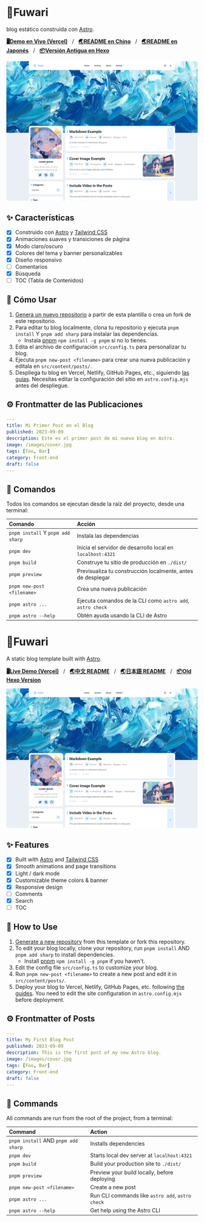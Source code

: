# 🍥Fuwari

blog estático construida con [Astro](https://astro.build).

[**🖥️Demo en Vivo (Vercel)**](https://fuwari.vercel.app)&nbsp;&nbsp;&nbsp;/&nbsp;&nbsp;&nbsp;[**🌏README en Chino**](https://github.com/saicaca/fuwari/blob/main/README.zh-CN.md)&nbsp;&nbsp;&nbsp;/&nbsp;&nbsp;&nbsp;[**🌏README en Japonés**](https://github.com/saicaca/fuwari/blob/main/README.ja-JP.md)&nbsp;&nbsp;&nbsp;/&nbsp;&nbsp;&nbsp;[**📦Versión Antigua en Hexo**](https://github.com/saicaca/hexo-theme-vivia)

![Imagen de Vista Previa](https://raw.githubusercontent.com/saicaca/resource/main/fuwari/home.png)

## ✨ Características

- [x] Construido con [Astro](https://astro.build) y [Tailwind CSS](https://tailwindcss.com)
- [x] Animaciones suaves y transiciones de página
- [x] Modo claro/oscuro
- [x] Colores del tema y banner personalizables
- [x] Diseño responsivo
- [ ] Comentarios
- [x] Búsqueda
- [ ] TOC (Tabla de Contenidos)

## 🚀 Cómo Usar

1. [Genera un nuevo repositorio](https://github.com/saicaca/fuwari/generate) a partir de esta plantilla o crea un fork de este repositorio.
2. Para editar tu blog localmente, clona tu repositorio y ejecuta `pnpm install` Y `pnpm add sharp` para instalar las dependencias.  
   - Instala [pnpm](https://pnpm.io) `npm install -g pnpm` si no lo tienes.
3. Edita el archivo de configuración `src/config.ts` para personalizar tu blog.
4. Ejecuta `pnpm new-post <filename>` para crear una nueva publicación y edítala en `src/content/posts/`.
5. Despliega tu blog en Vercel, Netlify, GitHub Pages, etc., siguiendo [las guías](https://docs.astro.build/en/guides/deploy/). Necesitas editar la configuración del sitio en `astro.config.mjs` antes del despliegue.

## ⚙️ Frontmatter de las Publicaciones

```yaml
---
title: Mi Primer Post en el Blog
published: 2023-09-09
description: Este es el primer post de mi nuevo blog en Astro.
image: /images/cover.jpg
tags: [Foo, Bar]
category: Front-end
draft: false
---
```

## 🧞 Comandos

Todos los comandos se ejecutan desde la raíz del proyecto, desde una terminal:

| Comando                              | Acción                                            |
|:------------------------------------ |:------------------------------------------------- |
| `pnpm install` Y `pnpm add sharp`    | Instala las dependencias                          |
| `pnpm dev`                           | Inicia el servidor de desarrollo local en `localhost:4321` |
| `pnpm build`                         | Construye tu sitio de producción en `./dist/`     |
| `pnpm preview`                       | Previsualiza tu construcción localmente, antes de desplegar |
| `pnpm new-post <filename>`           | Crea una nueva publicación                        |
| `pnpm astro ...`                     | Ejecuta comandos de la CLI como `astro add`, `astro check` |
| `pnpm astro --help`                  | Obtén ayuda usando la CLI de Astro                |

# 🍥Fuwari

A static blog template built with [Astro](https://astro.build).

[**🖥️Live Demo (Vercel)**](https://fuwari.vercel.app)&nbsp;&nbsp;&nbsp;/&nbsp;&nbsp;&nbsp;[**🌏中文 README**](https://github.com/saicaca/fuwari/blob/main/README.zh-CN.md)&nbsp;&nbsp;&nbsp;/&nbsp;&nbsp;&nbsp;[**🌏日本語 README**](https://github.com/saicaca/fuwari/blob/main/README.ja-JP.md)&nbsp;&nbsp;&nbsp;/&nbsp;&nbsp;&nbsp;[**📦Old Hexo Version**](https://github.com/saicaca/hexo-theme-vivia)

![Preview Image](https://raw.githubusercontent.com/saicaca/resource/main/fuwari/home.png)

## ✨ Features

- [x] Built with [Astro](https://astro.build) and [Tailwind CSS](https://tailwindcss.com)
- [x] Smooth animations and page transitions
- [x] Light / dark mode
- [x] Customizable theme colors & banner
- [x] Responsive design
- [ ] Comments
- [x] Search
- [ ] TOC

## 🚀 How to Use

1. [Generate a new repository](https://github.com/saicaca/fuwari/generate) from this template or fork this repository.
2. To edit your blog locally, clone your repository, run `pnpm install` AND `pnpm add sharp` to install dependencies.  
   - Install [pnpm](https://pnpm.io) `npm install -g pnpm` if you haven't.
3. Edit the config file `src/config.ts` to customize your blog.
4. Run `pnpm new-post <filename>` to create a new post and edit it in `src/content/posts/`.
5. Deploy your blog to Vercel, Netlify, GitHub Pages, etc. following [the guides](https://docs.astro.build/en/guides/deploy/). You need to edit the site configuration in `astro.config.mjs` before deployment. 

## ⚙️ Frontmatter of Posts

```yaml
---
title: My First Blog Post
published: 2023-09-09
description: This is the first post of my new Astro blog.
image: /images/cover.jpg
tags: [Foo, Bar]
category: Front-end
draft: false
---
```

## 🧞 Commands

All commands are run from the root of the project, from a terminal:

| Command                             | Action                                           |
|:------------------------------------|:-------------------------------------------------|
| `pnpm install` AND `pnpm add sharp` | Installs dependencies                            |
| `pnpm dev`                          | Starts local dev server at `localhost:4321`      |
| `pnpm build`                        | Build your production site to `./dist/`          |
| `pnpm preview`                      | Preview your build locally, before deploying     |
| `pnpm new-post <filename>`          | Create a new post                                |
| `pnpm astro ...`                    | Run CLI commands like `astro add`, `astro check` |
| `pnpm astro --help`                 | Get help using the Astro CLI                     |


